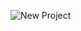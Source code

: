 ![New Project](https://user-images.githubusercontent.com/107117774/226095169-1df656f7-d5bc-4d15-8c5f-fea4908a0f93.png)
